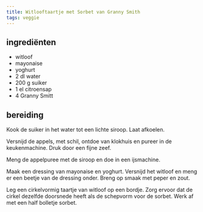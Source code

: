 ```yaml
---
title: Witlooftaartje met Sorbet van Granny Smith
tags: veggie
---
```


## ingrediënten
* witloof
* mayonaise
* yoghurt
* 2 dl water
* 200 g suiker
* 1 el citroensap
* 4 Granny Smitt

## bereiding
Kook de suiker in het water tot een lichte siroop. Laat afkoelen.

Versnijd de appels, met schil, ontdoe van klokhuis en pureer in de keukenmachine. Druk door een fijne zeef.

Meng de appelpuree met de siroop en doe in een ijsmachine.

Maak een dressing van mayonaise en yoghurt. Versnijd het witloof en meng er een beetje van de dressing onder. Breng op smaak met peper en zout. 

Leg een cirkelvormig taartje van witloof op een bordje. Zorg ervoor dat de cirkel dezelfde doorsnede heeft als de schepvorm voor de sorbet. Werk af met een half bolletje sorbet.

